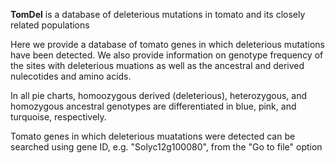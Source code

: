 **TomDel** is a database of deleterious mutations in tomato and its closely related populations

Here we provide a database of tomato genes in which deleterious mutations have been detected. We also provide information on genotype frequency of the sites with deleterious muations as well as the ancestral and derived nulecotides and amino acids.

In all pie charts, homoozygous derived (deleterious), heterozygous, and homozygous ancestral genotypes are differentiated in blue, pink, and turquoise, respectively.

Tomato genes in which deleterious muatations were detected can be searched using gene ID, e.g. "Solyc12g100080", from the "Go to file" option
